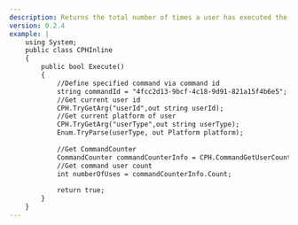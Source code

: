 ```yaml
---
description: Returns the total number of times a user has executed the specified command, by ID
version: 0.2.4
example: |
    using System;
    public class CPHInline
    {
        public bool Execute()
        {
            //Define specified command via command id
            string commandId = "4fcc2d13-9bcf-4c18-9d91-821a15f4b6e5";
            //Get current user id
            CPH.TryGetArg("userId",out string userId);
            //Get current platform of user
            CPH.TryGetArg("userType",out string userType);
            Enum.TryParse(userType, out Platform platform);
            
            //Get CommandCounter
            CommandCounter commandCounterInfo = CPH.CommandGetUserCounterById(userId, platform, commandId);
            //Get command user count
            int numberOfUses = commandCounterInfo.Count;
            
            return true;
        }
    }
---
```

